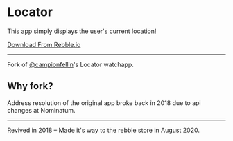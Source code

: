 # Locator

This app simply displays the user's current location!

[Download From Rebble.io](https://apps.rebble.io)

---

Fork of [@campionfellin](https://github.com/campionfellin)'s Locator watchapp.

## Why fork?

Address resolution of the original app broke back in 2018 due to api changes at Nominatum.

---

Revived in 2018 – Made it's way to the rebble store in August 2020.